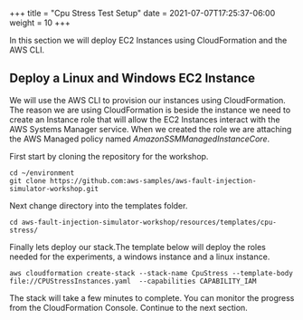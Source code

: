+++
title = "Cpu Stress Test Setup"
date =  2021-07-07T17:25:37-06:00
weight = 10
+++

In this section we will deploy EC2 Instances using CloudFormation and the AWS CLI. 

## Deploy a Linux and Windows EC2 Instance

We will use the AWS CLI to provision our instances using CloudFormation. The reason we are using CloudFormation is beside the instance we need to create an Instance role that will allow the EC2 Instances interact with the AWS Systems Manager service. When we created the role we are attaching the AWS Managed policy named *AmazonSSMManagedInstanceCore*.

First start by cloning the repository for the workshop.

```
cd ~/environment
git clone https://github.com:aws-samples/aws-fault-injection-simulator-workshop.git
```

Next change directory into the templates folder.

```
cd aws-fault-injection-simulator-workshop/resources/templates/cpu-stress/
```

Finally lets deploy our stack.The template below will deploy the roles needed for the experiments, a windows instance and a linux instance. 

```
aws cloudformation create-stack --stack-name CpuStress --template-body file://CPUStressInstances.yaml  --capabilities CAPABILITY_IAM
```

The stack will take a few minutes to complete. 
You can monitor the progress from the CloudFormation Console. 
Continue to the next section.